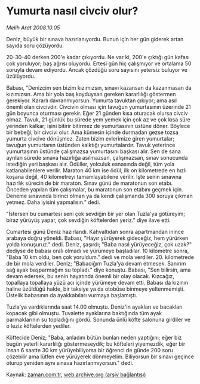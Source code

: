 # Yumurta nasıl civciv olur?

*Melih Arat 2008.10.05*

<tr><td class="metin" colspan="2" style="padding-top: 20px; padding-left: 5px; padding-right: 10px;">Deniz, büyük bir sınava hazırlanıyordu. Bunun için her gün giderek artan sayıda soru çözüyordu.</td></tr><tr><td class="metin" colspan="2" style="padding-top: 20px; padding-left: 5px; padding-right: 10px;"><p> 20-30-40 derken 200'e kadar çıkıyordu. Ne var ki, 200'e çıktığı gün kafası çok yoruluyor; baş ağrısı oluyordu. Ertesi gün hiç çalışmıyor ve ortalama 50 soruyla devam ediyordu. Ancak çözdüğü soru sayısını yetersiz buluyor ve üzülüyordu. 
<p> Babası, "Denizcim sen bizim kızımızsın, sınavı kazansan da kazanmasan da kızımızsın. Ama bir yola baş koyduysan gereken kararlılığı göstermen gerekiyor. Kararlı davranmıyorsun. Yumurta tavuktan çıkıyor; ama asıl önemli olan civcivdir. Civcivin olması için tavuğun yumurtasının üzerinde 21 gün boyunca oturması gerekir. Eğer 21 günden kısa oturacak olursa civciv olmaz. Tavuk, 21 günlük bu sürede yem yemek için çok az ve çok kısa süre yerinden kalkar; işini bitirir bitirmez de yumurtasının üstüne döner. Böylece bir bebeği, bir civcivi olur. Ama kümesin içinde durmadan gezse tozsa yumurta civcive dönüşmez. Zaten bizim evlerimize giren yumurtalar; tavuğun yumurtanın üstünden kalktığı yumurtalardır. Tavuk yeterince yumurtasının üstünde çalışmazsa yumurtasını başkası alır. Sen de sana ayrılan sürede sınava hazırlığa asılmazsan, çalışmazsan, sınav sonucunda istediğin yeri başkası alır. Ödüller, yolculuk esnasında değil, tüm yola katlanabilenlere verilir. Maraton 40 km ise ödül, ilk on kilometrede en hızlı koşana değil, 40 kilometreyi tamamlayabilene verilir. İşte senin sınavına hazırlık sürecin de bir maraton. Sınav günü de maratonun son etabı. Önceden yapılan tüm çalışmalar, bu maratonun son etabını geçmek için. Deneme sınavında birinci olman ya da kendi çalışmanda 300 soruya çıkman yetmez. Daha iyisini yapmalısın." dedi. 
<p> "İstersen bu cumartesi seni çok sevdiğin bir yer olan Tuzla'ya götüreyim; biraz yürüyüş yapar, çok sevdiğin köftelerden yeriz." diye ilave etti. 
<p> Cumartesi günü Deniz hazırlandı. Kahvaltıdan sonra apartmandan inince arabaya doğru yöneldi. Babası, "Hayır yürüyerek gideceğiz, hem yürürken yolda konuşuruz." dedi. Deniz, şaşırdı; "Baba nasıl yürüyeceğiz, çok uzak?" dediyse de babası oralı olmadı ve yürümeye başladılar. 10 kilometre sonra, "Baba 10 km oldu, ben çok yoruldum." dedi ve mola verdiler. 20. kilometrede de bir mola verdiler. Deniz; "Babacığım Tuzla'ya devam etmesek. Sanırım sağ ayak başparmağım su topladı." diye konuştu. Babası, "Sen bilirsin, ama devam edersek, bu senin hayatında önemli bir olay olacak. Kızcağız, topallaya topallaya yüzü acı içinde yürümeye devam etti. Babası da kızının haline üzüldüğü halde, bir taksiye ya da otobüse binmeye yeltenmemişti. Üstelik babasının da ayakkabıları vurmaya başlamıştı. 
<p> Tuzla'ya vardıklarında saat 14.00 olmuştu. Deniz'in ayakları ve bacakları kopacak gibi olmuştu. Tuvalette ayaklarına baktığında tüm ayak parmaklarının su topladığını gördü. Sonunda ünlü köfte salonuna girdiler ve o leziz köftelerden yediler. 
<p> Köftecide Deniz; "Baba, anladım bütün bunları neden yaptığını; eğer biz bugün yeterli kararlılığı göstermeseydik; bu köfteleri yiyemezdik, eğer bir insan 6 saatte 30 km yürüyebiliyorsa bir öğrenci de günde 200 soru çözebilir ama lütfen eve yürüyerek dönmeyelim. Biliyorsun bir sınavı geçince oturup yeniden aynı sınava hazırlanmıyorsun." dedi.<br/></p></p></p></p></p></p></td></tr>

Kaynak: [zaman.com.tr](http://zaman.com.tr/yazar.do?yazino=745625), [web.archive.org (arşiv bağlantısı)](http://web.archive.org/web/20081205235359/http://zaman.com.tr:80/yazar.do?yazino=745625)
